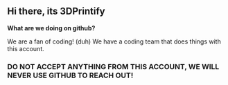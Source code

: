 ## Hi there, its 3DPrintify


**What are we doing on github?**

We are a fan of coding! (duh)
We have a coding team that does things with this account.




### DO NOT ACCEPT ANYTHING FROM THIS ACCOUNT, WE WILL NEVER USE GITHUB TO REACH OUT!
